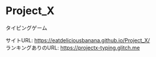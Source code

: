 # Project_X
タイピングゲーム

サイトURL: https://eatdeliciousbanana.github.io/Project_X/  
ランキングありのURL: https://projectx-typing.glitch.me
